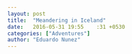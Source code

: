 ```yaml
---
layout: post
title:  "Meandering in Iceland"
date:   2016-05-31 19:55	:31 +0530
categories: ["Adventures"]
author: "Eduardo Nunez"
---
```


